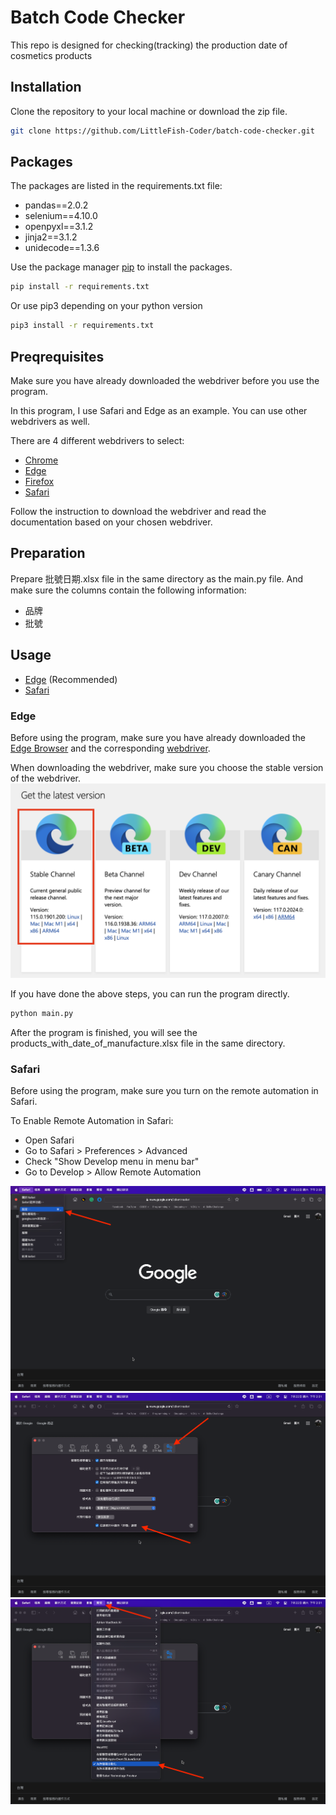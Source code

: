 # Batch Code Checker

This repo is designed for checking(tracking) the production date of cosmetics products

## Installation
Clone the repository to your local machine or download the zip file.
```bash
git clone https://github.com/LittleFish-Coder/batch-code-checker.git
```

## Packages
The packages are listed in the requirements.txt file: 
- pandas==2.0.2
- selenium==4.10.0
- openpyxl==3.1.2
- jinja2==3.1.2
- unidecode==1.3.6

Use the package manager [pip](https://pip.pypa.io/en/stable/) to install the packages.
```bash
pip install -r requirements.txt
```
Or use pip3 depending on your python version
```bash
pip3 install -r requirements.txt
```

## Preqrequisites
Make sure you have already downloaded the webdriver before you use the program.

In this program, I use Safari and Edge as an example.
You can use other webdrivers as well.

There are 4 different webdrivers to select:
- [Chrome](https://chromedriver.chromium.org/downloads)
- [Edge](https://developer.microsoft.com/en-us/microsoft-edge/tools/webdriver/)
- [Firefox](https://github.com/mozilla/geckodriver/releases)
- [Safari](https://webkit.org/blog/6900/webdriver-support-in-safari-10/)

Follow the instruction to download the webdriver and read the documentation based on your chosen webdriver.

## Preparation

Prepare 批號日期.xlsx file in the same directory as the main.py file.
And make sure the columns contain the following information:
- 品牌
- 批號

## Usage

- [Edge](#Edge) (Recommended)
- [Safari](#Safari)

### Edge

Before using the program, make sure you have already downloaded the [Edge Browser](https://www.microsoft.com/zh-tw/edge/download?form=MA13FJ) and the corresponding [webdriver](https://developer.microsoft.com/en-us/microsoft-edge/tools/webdriver/).

When downloading the webdriver, make sure you choose the stable version of the webdriver.
![webdriver](./img/webdriver.png)

If you have done the above steps, you can run the program directly.

```bash
python main.py
```

After the program is finished, you will see the products_with_date_of_manufacture.xlsx file in the same directory.

### Safari

Before using the program, make sure you turn on the remote automation in Safari.

To Enable Remote Automation in Safari:
- Open Safari
- Go to Safari > Preferences > Advanced
- Check "Show Develop menu in menu bar"
- Go to Develop > Allow Remote Automation

![settings](./img/img1.png)
![Show Develop menu in menu bar](./img/img2.png)
![Allow Remote Automation](./img/img3.png)
